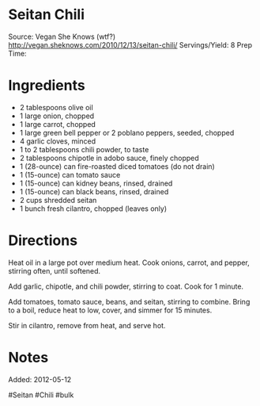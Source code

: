 Seitan Chili
=======================
Source: Vegan She Knows (wtf?) http://vegan.sheknows.com/2010/12/13/seitan-chili/
Servings/Yield: 8
Prep Time:

Ingredients
=======================

- 2 tablespoons olive oil
- 1 large onion, chopped
- 1 large carrot, chopped
- 1 large green bell pepper or 2 poblano peppers, seeded, chopped
- 4 garlic cloves, minced
- 1 to 2 tablespoons chili powder, to taste
- 2 tablespoons chipotle in adobo sauce, finely chopped
- 1 (28-ounce) can fire-roasted diced tomatoes (do not drain)
- 1 (15-ounce) can tomato sauce
- 1 (15-ounce) can kidney beans, rinsed, drained
- 1 (15-ounce) can black beans, rinsed, drained
- 2 cups shredded seitan
- 1 bunch fresh cilantro, chopped (leaves only)

Directions
=======================

Heat oil in a large pot over medium heat. Cook onions, carrot, and pepper, stirring often, until softened.

Add garlic, chipotle, and chili powder, stirring to coat. Cook for 1 minute.

Add tomatoes, tomato sauce, beans, and seitan, stirring to combine. Bring to a boil, reduce heat to low, cover, and simmer for 15 minutes.

Stir in cilantro, remove from heat, and serve hot.


Notes
=======================



Added: 2012-05-12

#Seitan #Chili #bulk
